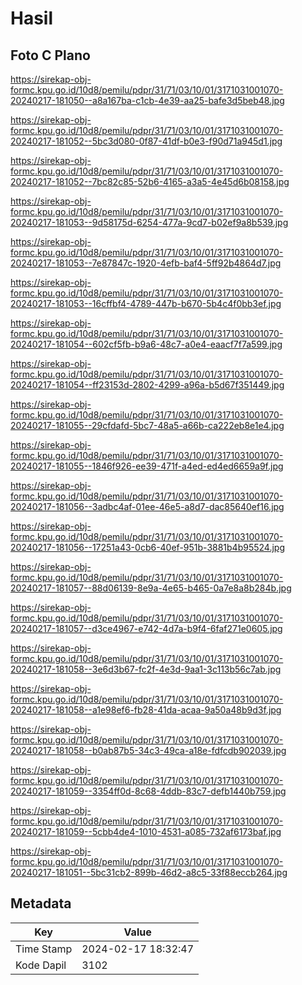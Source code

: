 # Hasil

## Foto C Plano

https://sirekap-obj-formc.kpu.go.id/10d8/pemilu/pdpr/31/71/03/10/01/3171031001070-20240217-181050--a8a167ba-c1cb-4e39-aa25-bafe3d5beb48.jpg

https://sirekap-obj-formc.kpu.go.id/10d8/pemilu/pdpr/31/71/03/10/01/3171031001070-20240217-181052--5bc3d080-0f87-41df-b0e3-f90d71a945d1.jpg

https://sirekap-obj-formc.kpu.go.id/10d8/pemilu/pdpr/31/71/03/10/01/3171031001070-20240217-181052--7bc82c85-52b6-4165-a3a5-4e45d6b08158.jpg

https://sirekap-obj-formc.kpu.go.id/10d8/pemilu/pdpr/31/71/03/10/01/3171031001070-20240217-181053--9d58175d-6254-477a-9cd7-b02ef9a8b539.jpg

https://sirekap-obj-formc.kpu.go.id/10d8/pemilu/pdpr/31/71/03/10/01/3171031001070-20240217-181053--7e87847c-1920-4efb-baf4-5ff92b4864d7.jpg

https://sirekap-obj-formc.kpu.go.id/10d8/pemilu/pdpr/31/71/03/10/01/3171031001070-20240217-181053--16cffbf4-4789-447b-b670-5b4c4f0bb3ef.jpg

https://sirekap-obj-formc.kpu.go.id/10d8/pemilu/pdpr/31/71/03/10/01/3171031001070-20240217-181054--602cf5fb-b9a6-48c7-a0e4-eaacf7f7a599.jpg

https://sirekap-obj-formc.kpu.go.id/10d8/pemilu/pdpr/31/71/03/10/01/3171031001070-20240217-181054--ff23153d-2802-4299-a96a-b5d67f351449.jpg

https://sirekap-obj-formc.kpu.go.id/10d8/pemilu/pdpr/31/71/03/10/01/3171031001070-20240217-181055--29cfdafd-5bc7-48a5-a66b-ca222eb8e1e4.jpg

https://sirekap-obj-formc.kpu.go.id/10d8/pemilu/pdpr/31/71/03/10/01/3171031001070-20240217-181055--1846f926-ee39-471f-a4ed-ed4ed6659a9f.jpg

https://sirekap-obj-formc.kpu.go.id/10d8/pemilu/pdpr/31/71/03/10/01/3171031001070-20240217-181056--3adbc4af-01ee-46e5-a8d7-dac85640ef16.jpg

https://sirekap-obj-formc.kpu.go.id/10d8/pemilu/pdpr/31/71/03/10/01/3171031001070-20240217-181056--17251a43-0cb6-40ef-951b-3881b4b95524.jpg

https://sirekap-obj-formc.kpu.go.id/10d8/pemilu/pdpr/31/71/03/10/01/3171031001070-20240217-181057--88d06139-8e9a-4e65-b465-0a7e8a8b284b.jpg

https://sirekap-obj-formc.kpu.go.id/10d8/pemilu/pdpr/31/71/03/10/01/3171031001070-20240217-181057--d3ce4967-e742-4d7a-b9f4-6faf271e0605.jpg

https://sirekap-obj-formc.kpu.go.id/10d8/pemilu/pdpr/31/71/03/10/01/3171031001070-20240217-181058--3e6d3b67-fc2f-4e3d-9aa1-3c113b56c7ab.jpg

https://sirekap-obj-formc.kpu.go.id/10d8/pemilu/pdpr/31/71/03/10/01/3171031001070-20240217-181058--a1e98ef6-fb28-41da-acaa-9a50a48b9d3f.jpg

https://sirekap-obj-formc.kpu.go.id/10d8/pemilu/pdpr/31/71/03/10/01/3171031001070-20240217-181058--b0ab87b5-34c3-49ca-a18e-fdfcdb902039.jpg

https://sirekap-obj-formc.kpu.go.id/10d8/pemilu/pdpr/31/71/03/10/01/3171031001070-20240217-181059--3354ff0d-8c68-4ddb-83c7-defb1440b759.jpg

https://sirekap-obj-formc.kpu.go.id/10d8/pemilu/pdpr/31/71/03/10/01/3171031001070-20240217-181059--5cbb4de4-1010-4531-a085-732af6173baf.jpg

https://sirekap-obj-formc.kpu.go.id/10d8/pemilu/pdpr/31/71/03/10/01/3171031001070-20240217-181051--5bc31cb2-899b-46d2-a8c5-33f88eccb264.jpg


## Metadata

| Key        | Value               |
| ---------- | ------------------- |
| Time Stamp | 2024-02-17 18:32:47 |
| Kode Dapil | 3102                |



